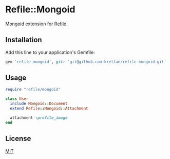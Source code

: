# Refile::Mongoid

[Mongoid](http://mongoid.org/) extension for [Refile](https://github.com/refile/refile).

## Installation

Add this line to your application's Gemfile:

```ruby
gem 'refile-mongoid', git: 'git@github.com:krettan/refile-mongoid.git'
```

## Usage

```ruby
require "refile/mongoid"

class User
  include Mongoid::Document
  extend Refile::Mongoid::Attachment

  attachment :profile_image
end
```

## License

[MIT](/LICENSE.txt)
